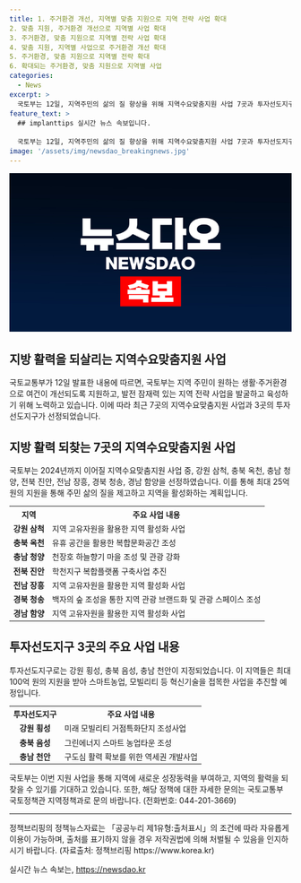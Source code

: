 ```yaml
---
title: 1. 주거환경 개선, 지역별 맞춤 지원으로 지역 전략 사업 확대
2. 맞춤 지원, 주거환경 개선으로 지역별 사업 확대
3. 주거환경, 맞춤 지원으로 지역별 전략 사업 확대
4. 맞춤 지원, 지역별 사업으로 주거환경 개선 확대
5. 주거환경, 맞춤 지원으로 지역별 전략 확대
6. 확대되는 주거환경, 맞춤 지원으로 지역별 사업
categories:
  - News
excerpt: >
  국토부는 12일, 지역주민의 삶의 질 향상을 위해 지역수요맞춤지원 사업 7곳과 투자선도지구 3곳을 선정했다. 국토부는 이를 통해 지역의 특성을 고려한 맞춤형 지원을 제공하고, 지역의 고유자원을 창의적으로 활용하는 사업을 선정하여 최대 25억 원의 지원을 약속했다. 특히, 투자선도지구는 스마트농업 등 혁신기술을 접목한 사업을 위주로 지원할 예정이며, 이에 대한 자세한 정보는 국토부로 문의할 수 있다.
feature_text: >
  ## implanttips 실시간 뉴스 속보입니다.

  국토부는 12일, 지역주민의 삶의 질 향상을 위해 지역수요맞춤지원 사업 7곳과 투자선도지구 3곳을 선정했다. 국토부는 이를 통해 지역의 특성을 고려한 맞춤형 지원을 제공하고, 지역의 고유자원을 창의적으로 활용하는 사업을 선정하여 최대 25억 원의 지원을 약속했다. 특히, 투자선도지구는 스마트농업 등 혁신기술을 접목한 사업을 위주로 지원할 예정이며, 이에 대한 자세한 정보는 국토부로 문의할 수 있다.
image: '/assets/img/newsdao_breakingnews.jpg'
---
```


<p><img src="/assets/img/newsdao_breakingnews.jpg" alt="implanttips 속보" /></p>

<h2>지방 활력을 되살리는 지역수요맞춤지원 사업</h2>

<p data-ke-size="size16">국토교통부가 12일 발표한 내용에 따르면, 국토부는 지역 주민이 원하는 생활·주거환경으로 여건이 개선되도록 지원하고, 발전 잠재력 있는 지역 전략 사업을 발굴하고 육성하기 위해 노력하고 있습니다. 이에 따라 최근 7곳의 지역수요맞춤지원 사업과 3곳의 투자선도지구가 선정되었습니다. </p>

<h2>지방 활력 되찾는 7곳의 지역수요맞춤지원 사업</h2>

<p data-ke-size="size16">국토부는 2024년까지 이어질 지역수요맞춤지원 사업 중, 강원 삼척, 충북 옥천, 충남 청양, 전북 진안, 전남 장흥, 경북 청송, 경남 함양을 선정하였습니다. 이를 통해 최대 25억 원의 지원을 통해 주민 삶의 질을 제고하고 지역을 활성화하는 계획입니다.</p>

<table>
  <tr>
    <th>지역</th>
    <th>주요 사업 내용</th>
  </tr>
  <tr>
    <td style="text-align: center; height: 17px;"><b>강원 삼척</b></td>
    <td>지역 고유자원을 활용한 지역 활성화 사업</td>
  </tr>
  <tr>
    <td style="text-align: center; height: 17px;"><b>충북 옥천</b></td>
    <td>유휴 공간을 활용한 복합문화공간 조성</td>
  </tr>
  <tr>
    <td style="text-align: center; height: 17px;"><b>충남 청양</b></td>
    <td>천장호 하늘향기 마을 조성 및 관광 강화</td>
  </tr>
  <tr>
    <td style="text-align: center; height: 17px;"><b>전북 진안</b></td>
    <td>학천지구 복합플랫폼 구축사업 추진</td>
  </tr>
  <tr>
    <td style="text-align: center; height: 17px;"><b>전남 장흥</b></td>
    <td>지역 고유자원을 활용한 지역 활성화 사업</td>
  </tr>
  <tr>
    <td style="text-align: center; height: 17px;"><b>경북 청송</b></td>
    <td>백자의 숲 조성을 통한 지역 관광 브랜드화 및 관광 스페이스 조성</td>
  </tr>
  <tr>
    <td style="text-align: center; height: 17px;"><b>경남 함양</b></td>
    <td>지역 고유자원을 활용한 지역 활성화 사업</td>
  </tr>
</table>

<h2>투자선도지구 3곳의 주요 사업 내용</h2>

<p data-ke-size="size16">투자선도지구로는 강원 횡성, 충북 음성, 충남 천안이 지정되었습니다. 이 지역들은 최대 100억 원의 지원을 받아 스마트농업, 모빌리티 등 혁신기술을 접목한 사업을 추진할 예정입니다.</p>

<table>
  <tr>
    <th>투자선도지구</th>
    <th>주요 사업 내용</th>
  </tr>
  <tr>
    <td style="text-align: center; height: 17px;"><b>강원 횡성</b></td>
    <td>미래 모빌리티 거점특화단지 조성사업</td>
  </tr>
  <tr>
    <td style="text-align: center; height: 17px;"><b>충북 음성</b></td>
    <td>그린에너지 스마트 농업타운 조성</td>
  </tr>
  <tr>
    <td style="text-align: center; height: 17px;"><b>충남 천안</b></td>
    <td>구도심 활력 확보를 위한 역세권 개발사업</td>
  </tr>
</table>

<p data-ke-size="size16">국토부는 이번 지원 사업을 통해 지역에 새로운 성장동력을 부여하고, 지역의 활력을 되찾을 수 있기를 기대하고 있습니다. 또한, 해당 정책에 대한 자세한 문의는 국토교통부 국토정책관 지역정책과로 문의 바랍니다. (전화번호: 044-201-3669)</p>

<hr>

<p data-ke-size="size16">정책브리핑의 정책뉴스자료는 「공공누리 제1유형:출처표시」의 조건에 따라 자유롭게 이용이 가능하며, 출처를 표기하지 않을 경우 저작권법에 의해 처벌될 수 있음을 인지하시기 바랍니다. (자료출처: 정책브리핑 https://www.korea.kr)</p>
실시간 뉴스 속보는, <a href="https://newsdao.kr" rel="dofollow">https://newsdao.kr</a>


